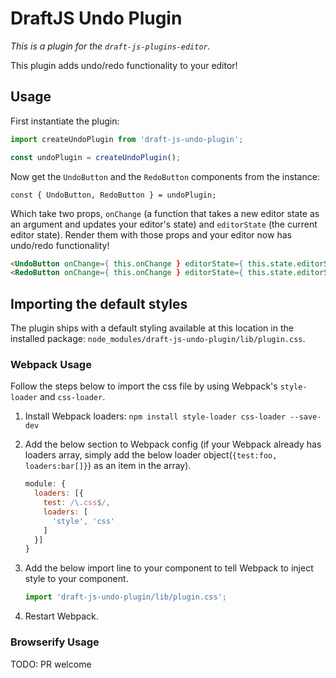 # DraftJS Undo Plugin

*This is a plugin for the `draft-js-plugins-editor`.*

This plugin adds undo/redo functionality to your editor!

## Usage

First instantiate the plugin:

```js
import createUndoPlugin from 'draft-js-undo-plugin';

const undoPlugin = createUndoPlugin();
```

Now get the `UndoButton` and the `RedoButton` components from the instance:

```JS
const { UndoButton, RedoButton } = undoPlugin;
```

Which take two props, `onChange` (a function that takes a new editor state as an argument and updates your editor's state) and `editorState` (the current editor state). Render them with those props and your editor now has undo/redo functionality!

```HTML
<UndoButton onChange={ this.onChange } editorState={ this.state.editorState } />
<RedoButton onChange={ this.onChange } editorState={ this.state.editorState } />
```

## Importing the default styles

The plugin ships with a default styling available at this location in the installed package:
`node_modules/draft-js-undo-plugin/lib/plugin.css`.

### Webpack Usage
Follow the steps below to import the css file by using Webpack's `style-loader` and `css-loader`. 

1. Install Webpack loaders: `npm install style-loader css-loader --save-dev`
2. Add the below section to Webpack config (if your Webpack already has loaders array, simply add the below loader object(`{test:foo, loaders:bar[]}`) as an item in the array).

    ```js
    module: {
      loaders: [{
        test: /\.css$/,
        loaders: [
          'style', 'css'
        ]
      }]
    }
    ```

3. Add the below import line to your component to tell Webpack to inject style to your component.

    ```js
    import 'draft-js-undo-plugin/lib/plugin.css';
    ```
4. Restart Webpack.

### Browserify Usage

TODO: PR welcome
